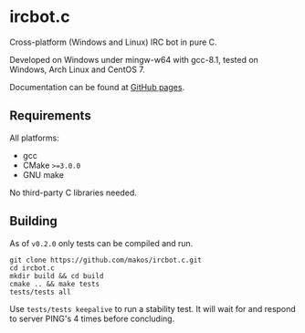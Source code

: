 # ircbot.c

Cross-platform (Windows and Linux) IRC bot in pure C.

Developed on Windows under mingw-w64 with gcc-8.1, tested on Windows, Arch Linux and CentOS 7.

Documentation can be found at [GitHub pages](https://makos.github.io/ircbot.c/index.html).

## Requirements

All platforms:
* gcc
* CMake `>=3.0.0`
* GNU make

No third-party C libraries needed.

## Building

As of `v0.2.0` only tests can be compiled and run.

````shell
git clone https://github.com/makos/ircbot.c.git
cd ircbot.c
mkdir build && cd build
cmake .. && make tests
tests/tests all
````

Use `tests/tests keepalive` to run a stability test. It will wait for and respond to server PING's 4 times before concluding.
